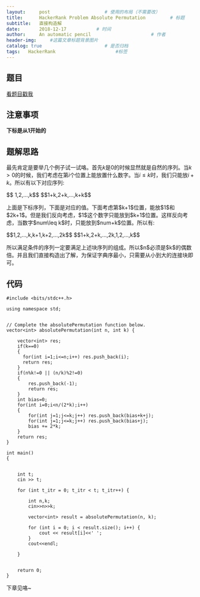 ```yaml
---
layout:     post                    # 使用的布局（不需要改）
title:      HackerRank Problem Absolute Permutation         # 标题 
subtitle:   直接构造解
date:       2018-12-17           # 时间
author:     An automatic pencil                      # 作者
header-img:     #这篇文章标题背景图片
catalog: true                       # 是否归档
tags:   HackerRank                      #标签
---
```


## 题目

<a href='https://www.hackerrank.com/challenges/absolute-permutation/problem'> 看题目戳我 </a>

## 注意事项
<b>下标是从1开始的</b>

## 题解思路
最先肯定是要举几个例子试一试咯。首先$k$是0的时候显然就是自然的序列。当$k>0$的时候，我们考虑在第$i$个位置上能放置什么数字。当$i\leq k$时，我们只能放$i+k$。所以有以下对应序列:
<p>
$$ 1,2,...,k$$
$$1+k,2+k,...,k+k$$
</p>
上面是下标序列，下面是对应的值。下面考虑第$k+1$位置，能放$1$和$2k+1$。但是我们反向考虑，$1$这个数字只能放到$k+1$位置。这样反向考虑，当数字$num\leq k$时，只能放到$num+k$位置。所以有:
<p>
$$1,2,...,k,k+1,k+2,...,2k$$
$$1+k,2+k,...,2k,1,2,...,k$$
</p>
所以满足条件的序列一定要满足上述块序列的组成。所以$n$必须是$k$的偶数倍。并且我们直接构造出了解，为保证字典序最小，只需要从小到大的连接块即可。

## 代码

    #include <bits/stdc++.h>

    using namespace std;


    // Complete the absolutePermutation function below.
    vector<int> absolutePermutation(int n, int k) {
        
        vector<int> res;
        if(k==0)
        {
          for(int i=1;i<=n;i++) res.push_back(i);
          return res;  
        }
        if(n%k!=0 || (n/k)%2!=0)
        {
            res.push_back(-1);
            return res;
        }
        int bias=0;
        for(int i=0;i<n/(2*k);i++)
        {
            for(int j=1;j<=k;j++) res.push_back(bias+k+j);
            for(int j=1;j<=k;j++) res.push_back(bias+j);
            bias += 2*k;
        }
        return res;
    }

    int main()
    {


        int t;
        cin >> t;

        for (int t_itr = 0; t_itr < t; t_itr++) {

            int n,k;
            cin>>n>>k;

            vector<int> result = absolutePermutation(n, k);

            for (int i = 0; i < result.size(); i++) {
                cout << result[i]<<' ';
            }
            cout<<endl;

        }


        return 0;
    }


下章见咯~
